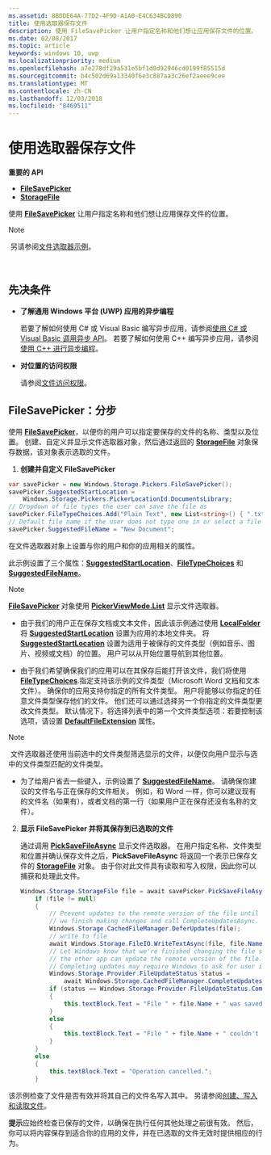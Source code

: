 ```yaml
---
ms.assetid: 8BDDE64A-77D2-4F9D-A1A0-E4C634BCD890
title: 使用选取器保存文件
description: 使用 FileSavePicker 让用户指定名称和他们想让应用保存文件的位置。
ms.date: 02/08/2017
ms.topic: article
keywords: windows 10, uwp
ms.localizationpriority: medium
ms.openlocfilehash: a7e278df29a531e5bf1d0d92946cd0199f85515d
ms.sourcegitcommit: b4c502d69a13340f6e3c887aa3c26ef2aeee9cee
ms.translationtype: MT
ms.contentlocale: zh-CN
ms.lasthandoff: 12/03/2018
ms.locfileid: "8469511"
---
```

# <a name="save-a-file-with-a-picker"></a>使用选取器保存文件

**重要的 API**

-   [**FileSavePicker**](https://msdn.microsoft.com/library/windows/apps/br207871)
-   [**StorageFile**](https://msdn.microsoft.com/library/windows/apps/br227171)

使用 [**FileSavePicker**](https://msdn.microsoft.com/library/windows/apps/br207871) 让用户指定名称和他们想让应用保存文件的位置。

> [!NOTE]
> 另请参阅[文件选取器示例](http://go.microsoft.com/fwlink/p/?linkid=619994)。

 

## <a name="prerequisites"></a>先决条件


-   **了解通用 Windows 平台 (UWP) 应用的异步编程**

    若要了解如何使用 C# 或 Visual Basic 编写异步应用，请参阅[使用 C# 或 Visual Basic 调用异步 API](https://msdn.microsoft.com/library/windows/apps/mt187337)。 若要了解如何使用 C++ 编写异步应用，请参阅[使用 C++ 进行异步编程](https://msdn.microsoft.com/library/windows/apps/mt187334)。

-   **对位置的访问权限**

    请参阅[文件访问权限](file-access-permissions.md)。

## <a name="filesavepicker-step-by-step"></a>FileSavePicker：分步

使用 [**FileSavePicker**](https://msdn.microsoft.com/library/windows/apps/br207871)，以便你的用户可以指定要保存的文件的名称、类型以及位置。 创建、自定义并显示文件选取器对象，然后通过返回的 [**StorageFile**](https://msdn.microsoft.com/library/windows/apps/br227171) 对象保存数据，该对象表示选取的文件。

1.  **创建并自定义 FileSavePicker**

```cs
var savePicker = new Windows.Storage.Pickers.FileSavePicker();
savePicker.SuggestedStartLocation =
    Windows.Storage.Pickers.PickerLocationId.DocumentsLibrary;
// Dropdown of file types the user can save the file as
savePicker.FileTypeChoices.Add("Plain Text", new List<string>() { ".txt" });
// Default file name if the user does not type one in or select a file to replace
savePicker.SuggestedFileName = "New Document";
```

在文件选取器对象上设置与你的用户和你的应用相关的属性。

此示例设置了三个属性：[**SuggestedStartLocation**](https://msdn.microsoft.com/library/windows/apps/br207880)、[**FileTypeChoices**](https://msdn.microsoft.com/library/windows/apps/br207875) 和 [**SuggestedFileName**](https://msdn.microsoft.com/library/windows/apps/br207878)。

> [!NOTE]
>[**FileSavePicker**](https://msdn.microsoft.com/library/windows/apps/br207871) 对象使用 [**PickerViewMode.List**](https://msdn.microsoft.com/library/windows/apps/br207891) 显示文件选取器。
     
- 由于我们的用户正在保存文档或文本文件，因此该示例通过使用 [**LocalFolder**](https://msdn.microsoft.com/library/windows/apps/br241621) 将 [**SuggestedStartLocation**](https://msdn.microsoft.com/library/windows/apps/br207880) 设置为应用的本地文件夹。 将 [**SuggestedStartLocation**](https://msdn.microsoft.com/library/windows/apps/br207854) 设置为适用于被保存的文件类型（例如音乐、图片、视频或文档）的位置。 用户可以从开始位置导航到其他位置。

- 由于我们希望确保我们的应用可以在其保存后能打开该文件，我们将使用 [**FileTypeChoices**](https://msdn.microsoft.com/library/windows/apps/br207875).指定支持该示例的文件类型（Microsoft Word 文档和文本文件）。 确保你的应用支持你指定的所有文件类型。 用户将能够以你指定的任意文件类型保存他们的文件。 他们还可以通过选择另一个你指定的文件类型更改文件类型。 默认情况下，将选择列表中的第一个文件类型选项：若要控制该选项，请设置 [**DefaultFileExtension**](https://msdn.microsoft.com/library/windows/apps/br207873) 属性。

> [!NOTE]
> 文件选取器还使用当前选中的文件类型筛选显示的文件，以便仅向用户显示与选中的文件类型匹配的文件类型。

- 为了给用户省去一些键入，示例设置了 [**SuggestedFileName**](https://msdn.microsoft.com/library/windows/apps/br207878)。 请确保你建议的文件名与正在保存的文件相关。 例如，和 Word 一样，你可以建议现有的文件名（如果有），或者文档的第一行（如果用户正在保存还没有名称的文件）。

2.  **显示 FileSavePicker 并将其保存到已选取的文件**

    通过调用 [**PickSaveFileAsync**](https://msdn.microsoft.com/library/windows/apps/br207876) 显示文件选取器。 在用户指定名称、文件类型和位置并确认保存文件之后，**PickSaveFileAsync** 将返回一个表示已保存文件的 [**StorageFile**](https://msdn.microsoft.com/library/windows/apps/br227171) 对象。 由于你对此文件具有读取和写入权限，因此你可以捕获和处理此文件。

    ```cs
    Windows.Storage.StorageFile file = await savePicker.PickSaveFileAsync();
        if (file != null)
        {
            // Prevent updates to the remote version of the file until
            // we finish making changes and call CompleteUpdatesAsync.
            Windows.Storage.CachedFileManager.DeferUpdates(file);
            // write to file
            await Windows.Storage.FileIO.WriteTextAsync(file, file.Name);
            // Let Windows know that we're finished changing the file so
            // the other app can update the remote version of the file.
            // Completing updates may require Windows to ask for user input.
            Windows.Storage.Provider.FileUpdateStatus status =
                await Windows.Storage.CachedFileManager.CompleteUpdatesAsync(file);
            if (status == Windows.Storage.Provider.FileUpdateStatus.Complete)
            {
                this.textBlock.Text = "File " + file.Name + " was saved.";
            }
            else
            {
                this.textBlock.Text = "File " + file.Name + " couldn't be saved.";
            }
        }
        else
        {
            this.textBlock.Text = "Operation cancelled.";
        }
    ```

该示例检查了文件是否有效并将其自己的文件名写入其中。 另请参阅[创建、写入和读取文件](quickstart-reading-and-writing-files.md)。

**提示**应始终检查已保存的文件，以确保在执行任何其他处理之前很有效。 然后，你可以将内容保存到适合你的应用的文件，并在已选取的文件无效时提供相应的行为。
